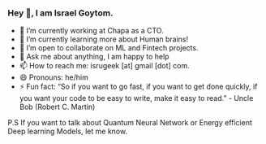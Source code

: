 ### Hey 👋, I am Israel Goytom.



- 🔭 I’m currently working at Chapa as a CTO.
- 🌱 I’m currently learning more about Human brains!
- 👯 I’m open to collaborate on ML and Fintech projects.
- 💬 Ask me about anything, I am happy to help
- 📫 How to reach me: isrugeek [at] gmail [dot] com.
- 😄 Pronouns: he/him
- ⚡ Fun fact: “So if you want to go fast, if you want to get done quickly, if you want your code to be easy to write, make it easy to read.” - Uncle Bob (Robert C. Martin)



P.S If you want to talk about Quantum Neural Network or Energy efficient Deep learning Models, let me know.
